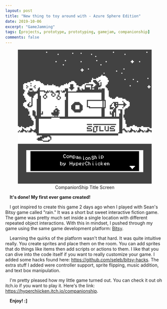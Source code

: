 ```yaml
---
layout: post
title: "New thing to toy around with - Azure Sphere Edition"
date: 2019-10-06
excerpt: "GameJamming"
tags: [projects, prototype, prototyping, gamejam, companionship]
comments: false
---
```


<figure>
   <center>
	    <img src="/assets/img/2019-10-06/CompanionShip.gif">
      <figcaption align="center">CompanionShip Title Screen</figcaption>
   </center>
</figure>

&ensp;&ensp;<b>It's done! My first ever game created!</b>

&ensp;&ensp;I got inspired to create this game 2 days ago when I played with Sean's Bitsy game called "rain." It was a short but sweet interactive fiction game. The game was pretty much set inside a single location with different repeated object interactions. With this in mindset, I pushed through my game using the same game development platform: <a href="https://ledoux.itch.io/bitsy">Bitsy</a>.

&ensp;&ensp;Learning the quirks of the platform wasn't that hard. It was quite intuitive really. You create sprites and place them on the room. You can add sprites that do things like items then add scripts or actions to them. I like that you can dive into the code itself if you want to really customize your game. I added some hacks found here: https://github.com/seleb/bitsy-hacks. The extra stuff I added were controller support, sprite flipping, music addition, and text box manipulation.

&ensp;&ensp;I'm pretty pleased how my little game turned out. You can check it out oh itch.io if you want to play it. Here's the link: <a href="https://hyperchiicken.itch.io/companionship">https://hyperchiicken.itch.io/companionship</a>. 

&ensp;&ensp;<b>Enjoy! :] </b>
